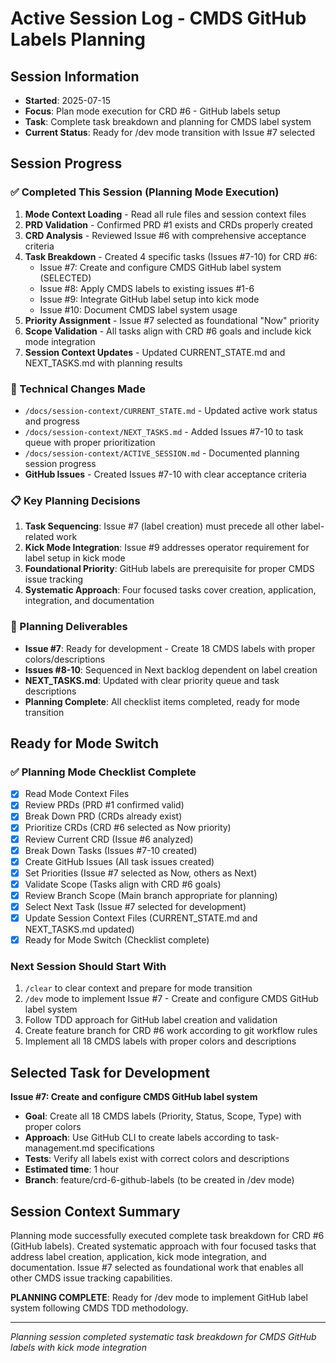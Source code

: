 # Active Session Log - CMDS GitHub Labels Planning

## Session Information
- **Started**: 2025-07-15
- **Focus**: Plan mode execution for CRD #6 - GitHub labels setup
- **Task**: Complete task breakdown and planning for CMDS label system
- **Current Status**: Ready for /dev mode transition with Issue #7 selected

## Session Progress

### ✅ Completed This Session (Planning Mode Execution)
1. **Mode Context Loading** - Read all rule files and session context files
2. **PRD Validation** - Confirmed PRD #1 exists and CRDs properly created
3. **CRD Analysis** - Reviewed Issue #6 with comprehensive acceptance criteria
4. **Task Breakdown** - Created 4 specific tasks (Issues #7-10) for CRD #6:
   - Issue #7: Create and configure CMDS GitHub label system (SELECTED)
   - Issue #8: Apply CMDS labels to existing issues #1-6
   - Issue #9: Integrate GitHub label setup into kick mode  
   - Issue #10: Document CMDS label system usage
5. **Priority Assignment** - Issue #7 selected as foundational "Now" priority
6. **Scope Validation** - All tasks align with CRD #6 goals and include kick mode integration
7. **Session Context Updates** - Updated CURRENT_STATE.md and NEXT_TASKS.md with planning results

### 🔧 Technical Changes Made
- `/docs/session-context/CURRENT_STATE.md` - Updated active work status and progress
- `/docs/session-context/NEXT_TASKS.md` - Added Issues #7-10 to task queue with proper prioritization  
- `/docs/session-context/ACTIVE_SESSION.md` - Documented planning session progress
- **GitHub Issues** - Created Issues #7-10 with clear acceptance criteria

### 📋 Key Planning Decisions
1. **Task Sequencing**: Issue #7 (label creation) must precede all other label-related work
2. **Kick Mode Integration**: Issue #9 addresses operator requirement for label setup in kick mode
3. **Foundational Priority**: GitHub labels are prerequisite for proper CMDS issue tracking
4. **Systematic Approach**: Four focused tasks cover creation, application, integration, and documentation

### 🚀 Planning Deliverables
- **Issue #7**: Ready for development - Create 18 CMDS labels with proper colors/descriptions
- **Issues #8-10**: Sequenced in Next backlog dependent on label creation
- **NEXT_TASKS.md**: Updated with clear priority queue and task descriptions
- **Planning Complete**: All checklist items completed, ready for mode transition

## Ready for Mode Switch

### ✅ Planning Mode Checklist Complete
- [x] Read Mode Context Files
- [x] Review PRDs (PRD #1 confirmed valid)
- [x] Break Down PRD (CRDs already exist)
- [x] Prioritize CRDs (CRD #6 selected as Now priority)
- [x] Review Current CRD (Issue #6 analyzed)
- [x] Break Down Tasks (Issues #7-10 created)
- [x] Create GitHub Issues (All task issues created)
- [x] Set Priorities (Issue #7 selected as Now, others as Next)
- [x] Validate Scope (Tasks align with CRD #6 goals)
- [x] Review Branch Scope (Main branch appropriate for planning)
- [x] Select Next Task (Issue #7 selected for development)
- [x] Update Session Context Files (CURRENT_STATE.md and NEXT_TASKS.md updated)
- [x] Ready for Mode Switch (Checklist complete)

### Next Session Should Start With
1. `/clear` to clear context and prepare for mode transition
2. `/dev` mode to implement Issue #7 - Create and configure CMDS GitHub label system
3. Follow TDD approach for GitHub label creation and validation
4. Create feature branch for CRD #6 work according to git workflow rules
5. Implement all 18 CMDS labels with proper colors and descriptions

## Selected Task for Development
**Issue #7: Create and configure CMDS GitHub label system**
- **Goal**: Create all 18 CMDS labels (Priority, Status, Scope, Type) with proper colors
- **Approach**: Use GitHub CLI to create labels according to task-management.md specifications
- **Tests**: Verify all labels exist with correct colors and descriptions
- **Estimated time**: 1 hour
- **Branch**: feature/crd-6-github-labels (to be created in /dev mode)

## Session Context Summary
Planning mode successfully executed complete task breakdown for CRD #6 (GitHub labels). Created systematic approach with four focused tasks that address label creation, application, kick mode integration, and documentation. Issue #7 selected as foundational work that enables all other CMDS issue tracking capabilities.

**PLANNING COMPLETE**: Ready for /dev mode to implement GitHub label system following CMDS TDD methodology.

---
*Planning session completed systematic task breakdown for CMDS GitHub labels with kick mode integration*